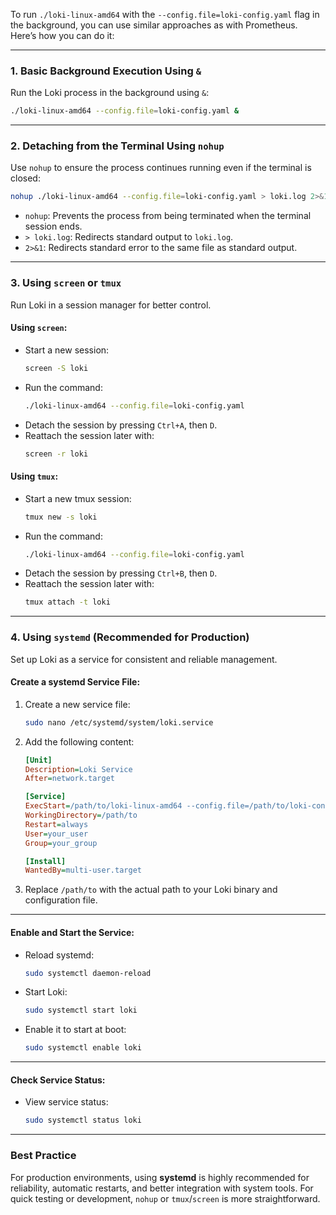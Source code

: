 To run `./loki-linux-amd64` with the `--config.file=loki-config.yaml` flag in the background, you can use similar approaches as with Prometheus. Here’s how you can do it:

---

### **1. Basic Background Execution Using `&`**
Run the Loki process in the background using `&`:
```bash
./loki-linux-amd64 --config.file=loki-config.yaml &
```

---

### **2. Detaching from the Terminal Using `nohup`**
Use `nohup` to ensure the process continues running even if the terminal is closed:
```bash
nohup ./loki-linux-amd64 --config.file=loki-config.yaml > loki.log 2>&1 &
```
- `nohup`: Prevents the process from being terminated when the terminal session ends.
- `> loki.log`: Redirects standard output to `loki.log`.
- `2>&1`: Redirects standard error to the same file as standard output.

---

### **3. Using `screen` or `tmux`**
Run Loki in a session manager for better control.

#### **Using `screen`:**
- Start a new session:
  ```bash
  screen -S loki
  ```
- Run the command:
  ```bash
  ./loki-linux-amd64 --config.file=loki-config.yaml
  ```
- Detach the session by pressing `Ctrl+A`, then `D`.
- Reattach the session later with:
  ```bash
  screen -r loki
  ```

#### **Using `tmux`:**
- Start a new tmux session:
  ```bash
  tmux new -s loki
  ```
- Run the command:
  ```bash
  ./loki-linux-amd64 --config.file=loki-config.yaml
  ```
- Detach the session by pressing `Ctrl+B`, then `D`.
- Reattach the session later with:
  ```bash
  tmux attach -t loki
  ```

---

### **4. Using `systemd` (Recommended for Production)**
Set up Loki as a service for consistent and reliable management.

#### **Create a systemd Service File:**
1. Create a new service file:
   ```bash
   sudo nano /etc/systemd/system/loki.service
   ```

2. Add the following content:
   ```ini
   [Unit]
   Description=Loki Service
   After=network.target

   [Service]
   ExecStart=/path/to/loki-linux-amd64 --config.file=/path/to/loki-config.yaml
   WorkingDirectory=/path/to
   Restart=always
   User=your_user
   Group=your_group

   [Install]
   WantedBy=multi-user.target
   ```

3. Replace `/path/to` with the actual path to your Loki binary and configuration file.

---

#### **Enable and Start the Service:**
- Reload systemd:
  ```bash
  sudo systemctl daemon-reload
  ```
- Start Loki:
  ```bash
  sudo systemctl start loki
  ```
- Enable it to start at boot:
  ```bash
  sudo systemctl enable loki
  ```

---

#### **Check Service Status:**
- View service status:
  ```bash
  sudo systemctl status loki
  ```

---

### **Best Practice**
For production environments, using **systemd** is highly recommended for reliability, automatic restarts, and better integration with system tools. For quick testing or development, `nohup` or `tmux`/`screen` is more straightforward.
